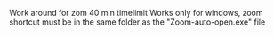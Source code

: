 Work around for zom 40 min timelimit
Works only for windows, zoom shortcut must be in the same folder as the "Zoom-auto-open.exe" file
